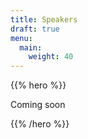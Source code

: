 ```yaml
---
title: Speakers
draft: true
menu:
  main:
    weight: 40
---
```


{{% hero %}}

<!-- TODO: filter and search -->

Coming soon

{{% /hero %}}
